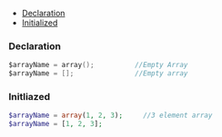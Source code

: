 - [Declaration](#d)
- [Initialized](#i)

<a name=d></a>
### Declaration
```c
$arrayName = array();          //Empty Array
$arrayName = [];               //Empty array
```

<a name=i></a>
### Initliazed
```php
$arrayName = array(1, 2, 3);     //3 element array
$arrayName = [1, 2, 3]; 
```
